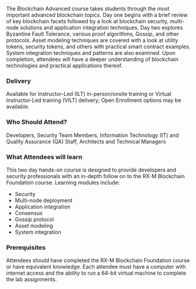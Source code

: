 <!-- Blockchain Advanced -->

The Blockchain Advanced course takes students through the most important advanced blockchain topics. Day one begins with a brief review of key blockchain facets followed by a look at blockchain security, multi-node solutions and application integration techniques. Day two explores Byzantine Fault Tolerance, various proof algorithms, Gossip, and other protocols. Asset modeling techniques are covered with a look at utility tokens, security tokens, and others with practical smart contract examples. System integration techniques and patterns are also examined. Upon completion, attendees will have a deeper understanding of blockchain technologies and practical applications thereof.


### Delivery

Available for Instructor-Led (ILT) in-person/onsite training or Virtual Instructor-Led training (VILT) delivery; Open Enrollment options may be available.


### Who Should Attend?

Developers, Security Team Members, Information Technology (IT) and Quality Assurance (QA) Staff, Architects and Technical Managers


### What Attendees will learn

This two day hands-on course is designed to provide developers and security professionals with an in-depth follow on
to the RX-M Blockchain Foundation course. Learning modules include:

- Security
- Multi-node deployment
- Application integration
- Consensus
- Gossip protocol
- Asset modeling
- System integration


### Prerequisites

Attendees should have completed the RX-M Blockchain Foundation course or have equivalent knowledge. Each attendee must
have a computer with internet access and the ability to run a 64-bit virtual machine to complete the lab assignments.
